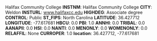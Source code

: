 
Halifax Community College
**INSTNM**: Halifax Community College
**CITY**: Weldon
**INSTURL**: www.halifaxcc.edu
**HIGHDEG**: Associate degree
**CONTROL**: Public
**ST_FIPS**: North Carolina
**LATITUDE**: 36.427712
**LONGITUDE**: -77.617681
**HBCU**: 0.0
**PBI**: 1.0
**ANNHI**: 0.0
**TRIBAL**: 0.0
**AANAPII**: 0.0
**HSI**: 0.0
**NANTI**: 0.0
**MENONLY**: 0.0
**WOMENONLY**: 0.0
**RELAFFIL**: None
**CURROPER**: 1.0
**location**: 36.427712, -77.617681